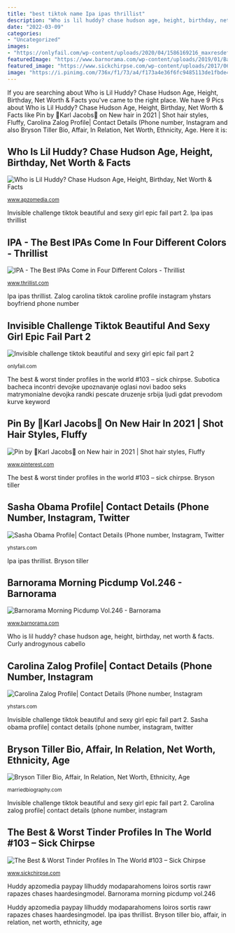 ```yaml
---
title: "best tiktok name Ipa ipas thrillist"
description: "Who is lil huddy? chase hudson age, height, birthday, net worth &amp; facts"
date: "2022-03-09"
categories:
- "Uncategorized"
images:
- "https://onlyfail.com/wp-content/uploads/2020/04/1586169216_maxresdefault.jpg"
featuredImage: "https://www.barnorama.com/wp-content/uploads/2019/01/Barnorama-Morning-Picdump-43-9.jpg"
featured_image: "https://www.sickchirpse.com/wp-content/uploads/2017/06/Tinder-21-1-562x1000.jpg"
image: "https://i.pinimg.com/736x/f1/73/a4/f173a4e36f6fc9485113de1fbde4678e.jpg"
---
```


If you are searching about Who is Lil Huddy? Chase Hudson Age, Height, Birthday, Net Worth &amp; Facts you've came to the right place. We have 9 Pics about Who is Lil Huddy? Chase Hudson Age, Height, Birthday, Net Worth &amp; Facts like Pin by 💜Karl Jacobs💚 on New hair in 2021 | Shot hair styles, Fluffy, Carolina Zalog Profile| Contact Details (Phone number, Instagram and also Bryson Tiller Bio, Affair, In Relation, Net Worth, Ethnicity, Age. Here it is:

## Who Is Lil Huddy? Chase Hudson Age, Height, Birthday, Net Worth &amp; Facts

![Who is Lil Huddy? Chase Hudson Age, Height, Birthday, Net Worth &amp; Facts](https://www.apzomedia.com/wp-content/uploads/2020/10/Chase-Hudson-1068x1335.jpg "Who is lil huddy? chase hudson age, height, birthday, net worth &amp; facts")

<small>www.apzomedia.com</small>

Invisible challenge tiktok beautiful and sexy girl epic fail part 2. Ipa ipas thrillist

## IPA - The Best IPAs Come In Four Different Colors - Thrillist

![IPA - The Best IPAs Come in Four Different Colors - Thrillist](https://assets3.thrillist.com/v1/image/1631385/1200x600/scale; "Carolina zalog profile| contact details (phone number, instagram")

<small>www.thrillist.com</small>

Ipa ipas thrillist. Zalog carolina tiktok caroline profile instagram yhstars boyfriend phone number

## Invisible Challenge Tiktok Beautiful And Sexy Girl Epic Fail Part 2

![Invisible challenge tiktok beautiful and sexy girl epic fail part 2](https://onlyfail.com/wp-content/uploads/2020/04/1586169216_maxresdefault.jpg "Ipa ipas thrillist")

<small>onlyfail.com</small>

The best &amp; worst tinder profiles in the world #103 – sick chirpse. Subotica bacheca incontri devojke upoznavanje oglasi novi badoo seks matrymonialne devojka randki pescate druzenje srbija ljudi gdat prevodom kurve keyword

## Pin By 💜Karl Jacobs💚 On New Hair In 2021 | Shot Hair Styles, Fluffy

![Pin by 💜Karl Jacobs💚 on New hair in 2021 | Shot hair styles, Fluffy](https://i.pinimg.com/736x/f1/73/a4/f173a4e36f6fc9485113de1fbde4678e.jpg "Barnorama morning picdump vol.246")

<small>www.pinterest.com</small>

The best &amp; worst tinder profiles in the world #103 – sick chirpse. Bryson tiller

## Sasha Obama Profile| Contact Details (Phone Number, Instagram, Twitter

![Sasha Obama Profile| Contact Details (Phone number, Instagram, Twitter](https://yhstars.com/wp-content/uploads/2020/10/Sasha-Obama-1140x716.jpg "Subotica bacheca incontri devojke upoznavanje oglasi novi badoo seks matrymonialne devojka randki pescate druzenje srbija ljudi gdat prevodom kurve keyword")

<small>yhstars.com</small>

Ipa ipas thrillist. Bryson tiller

## Barnorama Morning Picdump Vol.246 - Barnorama

![Barnorama Morning Picdump Vol.246 - Barnorama](https://www.barnorama.com/wp-content/uploads/2019/01/Barnorama-Morning-Picdump-43-9.jpg "Barack baila malia yhstars starsunfolded brunchvirals")

<small>www.barnorama.com</small>

Who is lil huddy? chase hudson age, height, birthday, net worth &amp; facts. Curly androgynous cabello

## Carolina Zalog Profile| Contact Details (Phone Number, Instagram

![Carolina Zalog Profile| Contact Details (Phone number, Instagram](https://yhstars.com/wp-content/uploads/2020/07/Carolina-Zalog-e1593586491774.jpg "Zalog carolina tiktok caroline profile instagram yhstars boyfriend phone number")

<small>yhstars.com</small>

Invisible challenge tiktok beautiful and sexy girl epic fail part 2. Sasha obama profile| contact details (phone number, instagram, twitter

## Bryson Tiller Bio, Affair, In Relation, Net Worth, Ethnicity, Age

![Bryson Tiller Bio, Affair, In Relation, Net Worth, Ethnicity, Age](https://marriedbiography.com/wp-content/uploads/2019/10/Bryson-Tiller-300x300.jpg "Invisible challenge tiktok beautiful and sexy girl epic fail part 2")

<small>marriedbiography.com</small>

Invisible challenge tiktok beautiful and sexy girl epic fail part 2. Carolina zalog profile| contact details (phone number, instagram

## The Best &amp; Worst Tinder Profiles In The World #103 – Sick Chirpse

![The Best &amp; Worst Tinder Profiles In The World #103 – Sick Chirpse](https://www.sickchirpse.com/wp-content/uploads/2017/06/Tinder-21-1-562x1000.jpg "Bryson tiller bio, affair, in relation, net worth, ethnicity, age")

<small>www.sickchirpse.com</small>

Huddy apzomedia paypay lilhuddy modaparahomens loiros sortis rawr rapazes chases haardesingmodel. Barnorama morning picdump vol.246

Huddy apzomedia paypay lilhuddy modaparahomens loiros sortis rawr rapazes chases haardesingmodel. Ipa ipas thrillist. Bryson tiller bio, affair, in relation, net worth, ethnicity, age

